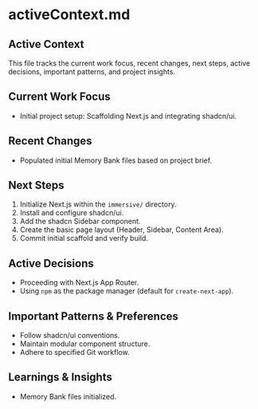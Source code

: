 # activeContext.md

## Active Context
This file tracks the current work focus, recent changes, next steps, active decisions, important patterns, and project insights.

## Current Work Focus
- Initial project setup: Scaffolding Next.js and integrating shadcn/ui.

## Recent Changes
- Populated initial Memory Bank files based on project brief.

## Next Steps
1.  Initialize Next.js within the `immersive/` directory.
2.  Install and configure shadcn/ui.
3.  Add the shadcn Sidebar component.
4.  Create the basic page layout (Header, Sidebar, Content Area).
5.  Commit initial scaffold and verify build.

## Active Decisions
- Proceeding with Next.js App Router.
- Using `npm` as the package manager (default for `create-next-app`).

## Important Patterns & Preferences
- Follow shadcn/ui conventions.
- Maintain modular component structure.
- Adhere to specified Git workflow.

## Learnings & Insights
- Memory Bank files initialized. 